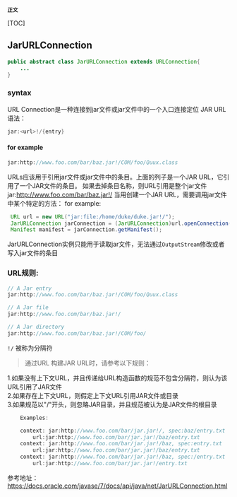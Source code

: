 **`正文`**

[TOC]

## JarURLConnection
```java
public abstract class JarURLConnection extends URLConnection{
    ...
}
```

### syntax
URL Connection是一种连接到jar文件或jar文件中的一个入口连接定位
JAR URL语法：
```java
jar:<url>!/{entry}
```

#### for example
```java
jar:http://www.foo.com/bar/baz.jar!/COM/foo/Quux.class
```
URLs应该用于引用jar文件或jar文件中的条目。上面的列子是一个JAR URL，它引用了一个JAR文件的条目。 如果去掉条目名称，则URL引用是整个jar文件 jar:http://www.foo.com/bar/baz.jar!/
当用创建一个JAR URL，需要调用jar文件中某个特定的方法： for example:
```java
 URL url = new URL("jar:file:/home/duke/duke.jar!/");
 JarURLConnection jarConnection = (JarURLConnection)url.openConnection();
 Manifest manifest = jarConnection.getManifest();
```
JarURLConnection实例只能用于读取jar文件，无法通过`OutputStream`修改或者写入jar文件的条目

### URL规则:
```java
// A Jar entry
jar:http://www.foo.com/bar/baz.jar!/COM/foo/Quux.class

// A Jar file
jar:http://www.foo.com/bar/baz.jar!/

// A Jar directory
jar:http://www.foo.com/bar/baz.jar!/COM/foo/
```
`!/`  被称为分隔符

>通过URL 构建JAR URL时，请参考以下规则：

1.如果没有上下文URL，并且传递给URL构造函数的规范不包含分隔符，则认为该URL引用了JAR文件  
2.如果存在上下文URL，则假定上下文URL引用JAR文件或目录  
3.如果规范以"/"开头，则忽略JAR目录，并且规范被认为是JAR文件的根目录  

```java
    Examples:

    context: jar:http://www.foo.com/bar/jar.jar!/, spec:baz/entry.txt
        url:jar:http://www.foo.com/bar/jar.jar!/baz/entry.txt 
    context: jar:http://www.foo.com/bar/jar.jar!/baz, spec:entry.txt
        url:jar:http://www.foo.com/bar/jar.jar!/baz/entry.txt 
    context: jar:http://www.foo.com/bar/jar.jar!/baz, spec:/entry.txt
        url:jar:http://www.foo.com/bar/jar.jar!/entry.txt 
```



参考地址：https://docs.oracle.com/javase/7/docs/api/java/net/JarURLConnection.html
